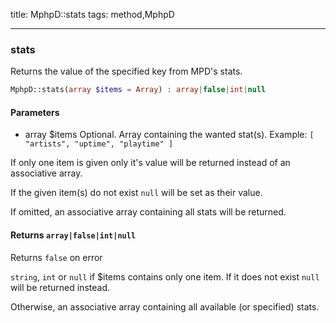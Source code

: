 title: MphpD::stats
tags: method,MphpD

---

<div class="method">
<h3 class="method-name">stats</h3>
<p>Returns the value of the specified key from MPD's stats.<br></p>

```php
MphpD::stats(array $items = Array) : array|false|int|null
```

#### Parameters

*  array $items Optional. Array containing the wanted stat(s). Example: `[ "artists", "uptime", "playtime" ]`

 If only one item is given only it's value will be returned instead of an associative array.

If the given item(s) do not exist `null` will be set as their value.

If omitted, an associative array containing all stats will be returned.


#### Returns `array|false|int|null`

Returns
`false` on error

`string`, `int` or `null` if $items contains only one item. If it does not exist `null` will be returned instead.

Otherwise, an associative array containing all available (or specified) stats.


</div>